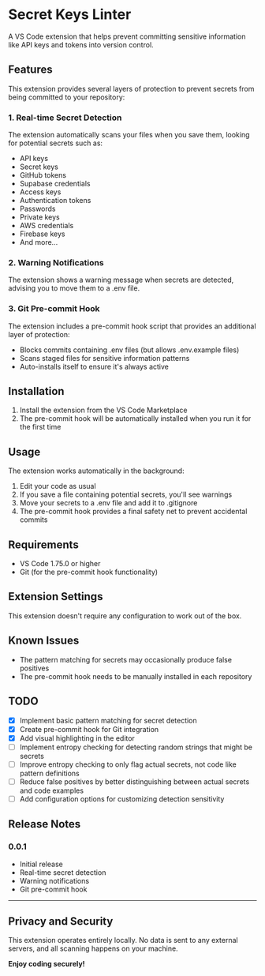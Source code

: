 # Secret Keys Linter

A VS Code extension that helps prevent committing sensitive information like API keys and tokens into version control.

## Features

This extension provides several layers of protection to prevent secrets from being committed to your repository:

### 1. Real-time Secret Detection

The extension automatically scans your files when you save them, looking for potential secrets such as:
- API keys
- Secret keys
- GitHub tokens
- Supabase credentials
- Access keys
- Authentication tokens
- Passwords
- Private keys
- AWS credentials
- Firebase keys
- And more...

### 2. Warning Notifications

The extension shows a warning message when secrets are detected, advising you to move them to a .env file.

### 3. Git Pre-commit Hook

The extension includes a pre-commit hook script that provides an additional layer of protection:
- Blocks commits containing .env files (but allows .env.example files)
- Scans staged files for sensitive information patterns
- Auto-installs itself to ensure it's always active

## Installation

1. Install the extension from the VS Code Marketplace
2. The pre-commit hook will be automatically installed when you run it for the first time

## Usage

The extension works automatically in the background:

1. Edit your code as usual
2. If you save a file containing potential secrets, you'll see warnings
3. Move your secrets to a .env file and add it to .gitignore
4. The pre-commit hook provides a final safety net to prevent accidental commits

## Requirements

- VS Code 1.75.0 or higher
- Git (for the pre-commit hook functionality)

## Extension Settings

This extension doesn't require any configuration to work out of the box.

## Known Issues

- The pattern matching for secrets may occasionally produce false positives
- The pre-commit hook needs to be manually installed in each repository

## TODO

- [x] Implement basic pattern matching for secret detection
- [x] Create pre-commit hook for Git integration
- [x] Add visual highlighting in the editor
- [ ] Implement entropy checking for detecting random strings that might be secrets
- [ ] Improve entropy checking to only flag actual secrets, not code like pattern definitions
- [ ] Reduce false positives by better distinguishing between actual secrets and code examples
- [ ] Add configuration options for customizing detection sensitivity

## Release Notes

### 0.0.1

- Initial release
- Real-time secret detection
- Warning notifications
- Git pre-commit hook

---

## Privacy and Security

This extension operates entirely locally. No data is sent to any external servers, and all scanning happens on your machine.

**Enjoy coding securely!**

